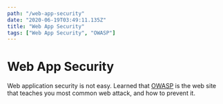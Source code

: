 ```yaml
---
path: "/web-app-security"
date: "2020-06-19T03:49:11.135Z"
title: "Web App Security"
tags: ["Web App Security", "OWASP"]
---
```


# Web App Security

Web application security is not easy. Learned that [OWASP](https://owasp.org/www-project-top-ten/) is the web site that teaches you most common web attack, and how to prevent it.


